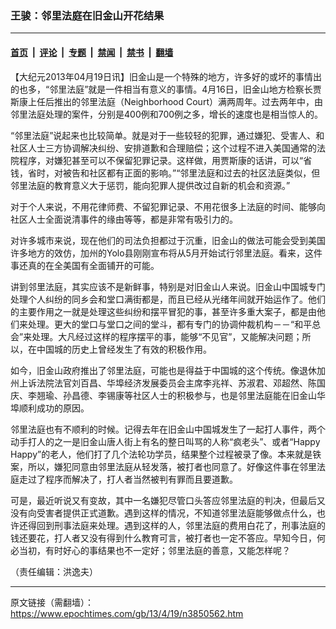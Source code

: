 ### 王骏：邻里法庭在旧金山开花结果

---

#### [首页](../../../..?n3850562) &nbsp;|&nbsp; [评论](../../../../../epoch-comment?n3850562) &nbsp;|&nbsp; [专题](../../../../../epoch-special?n3850562) &nbsp;|&nbsp; [禁闻](../../../../../epoch-news?n3850562) &nbsp;|&nbsp; [禁书](../../../../../books?n3850562) &nbsp;|&nbsp; [翻墙](https://github.com/gfw-breaker/nogfw/blob/master/README.md?n3850562)


<div class="post_content" id="artbody" itemprop="articleBody">
 <!-- article content begin -->
 <p>
  【大纪元2013年04月19日讯】旧金山是一个特殊的地方，许多好的或坏的事情出的也多，“邻里法庭”就是一件相当有意义的事情。4月16日，旧金山地方检察长贾斯康上任后推出的邻里法庭（Neighborhood Court）满两周年。过去两年中，由邻里法庭处理的案件，分别是400例和700例之多，增长的速度也是相当惊人的。
 </p>
 <p>
  “邻里法庭”说起来也比较简单。就是对于一些较轻的犯罪，通过嫌犯、受害人、和社区人士三方协调解决纠纷、安排道歉和合理赔偿；这个过程不进入美国通常的法院程序，对嫌犯甚至可以不保留犯罪记录。这样做，用贾斯康的话讲，可以“省钱，省时，对被告和社区都有正面的影响。”“邻里法庭和过去的社区法庭类似，但邻里法庭的教育意义大于惩罚，能向犯罪人提供改过自新的机会和资源。”
 </p>
 <p>
  对于个人来说，不用花律师费、不留犯罪记录、不用花很多上法庭的时间、能够向社区人士全面说清事件的缘由等等，都是非常有吸引力的。
 </p>
 <p>
  对许多城市来说，现在他们的司法负担都过于沉重，旧金山的做法可能会受到美国许多地方的效仿，加州的Yolo县刚刚宣布将从5月开始试行邻里法庭。看来，这件事还真的在全美国有全面铺开的可能。
 </p>
 <p>
  讲到邻里法庭，其实应该不是新鲜事，特别是对旧金山人来说。旧金山中国城专门处理个人纠纷的同乡会和堂口满街都是，而且已经从光绪年间就开始运作了。他们的主要作用之一就是处理这些纠纷和摆平冒犯的事，甚至许多重大案子，都是由他们来处理。更大的堂口与堂口之间的堂斗，都有专门的协调仲裁机构－－“和平总会”来处理。大凡经过这样的程序摆平的事，能够“不见官”，又能解决问题；所以，在中国城的历史上曾经发生了有效的积极作用。
 </p>
 <p>
  如今，旧金山政府推出了邻里法庭，可能也是得益于中国城的这个传统。像退休加州上诉法院法官刘百昌、华埠经济发展委员会主席李兆祥、苏淑君、邓超然、陈国庆、李翘瑜、孙昌德、李锡康等社区人士的积极参与，也是邻里法庭能在旧金山华埠顺利成功的原因。
 </p>
 <p>
  邻里法庭也有不顺利的时候。记得去年在旧金山中国城发生了一起打人事件，两个动手打人的之一是旧金山唐人街上有名的整日叫骂的人称“疯老头”、或者“Happy Happy”的老人，他们打了几个法轮功学员，结果整个过程被录了像。本来就是铁案，所以，嫌犯同意由邻里法庭从轻发落，被打者也同意了。好像这件事在邻里法庭走过了程序而解决了，打人者当然被判有罪而且要道歉。
 </p>
 <p>
  可是，最近听说又有变故，其中一名嫌犯尽管口头答应邻里法庭的判决，但最后又没有向受害者提供正式道歉。遇到这样的情况，不知道邻里法庭能够做点什么，也许还得回到刑事法庭来处理。遇到这样的人，邻里法庭的费用白花了，刑事法庭的钱还要花，打人者又没有得到什么教育可言，被打者也一定不答应。早知今日，何必当初，有时好心的事结果也不一定好；邻里法庭的善意，又能怎样呢？
 </p>
 <p>
  （责任编辑：洪逸夫）
 </p>
 <!-- article content end -->
 <div id="below_article_ad">
 </div>
</div>


---

原文链接（需翻墙）：https://www.epochtimes.com/gb/13/4/19/n3850562.htm